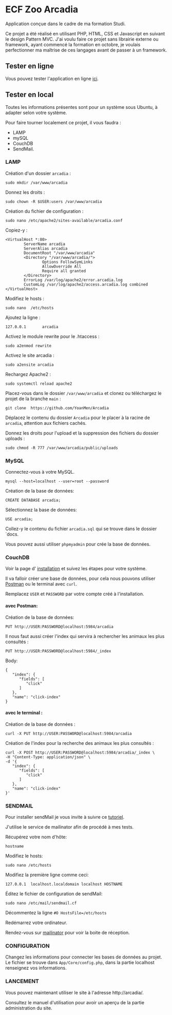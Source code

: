 # ECF Zoo Arcadia

Application conçue dans le cadre de ma formation Studi.

Ce projet a été réalisé en utilisant PHP, HTML, CSS et Javascript en suivant le design Pattern MVC. J'ai voulu faire ce projet sans librairie externe ou framework, ayant commencé la formation en octobre, je voulais perfectionner ma maîtrise de ces langages avant de passer à un framework.

## Tester en ligne

Vous pouvez tester l'application en ligne [ici](https://yoanmen.alwaysdata.net).

## Tester en local

Toutes les informations présentes sont pour un système sous Ubuntu, à adapter selon votre système.

Pour faire tourner localement ce projet, il vous faudra :

- LAMP
- mySQL
- CouchDB
- SendMail.

### LAMP

Création d'un dossier `arcadia` :

    sudo mkdir /var/www/arcadia

Donnez les droits :

    sudo chown -R $USER:users /var/www/arcadia

Création du fichier de configuration :

    sudo nano /etc/apache2/sites-available/arcadia.conf

Copiez-y :

    <VirtualHost *:80>
            ServerName arcadia
            ServerAlias arcadia
            DocumentRoot "/var/www/arcadia"
            <Directory "/var/www/arcadia/">
                    Options FollowSymLinks
                    AllowOverride All
                    Require all granted
            </Directory>
            ErrorLog /var/log/apache2/error.arcadia.log
            CustomLog /var/log/apache2/access.arcadia.log combined
    </VirtualHost>

Modifiez le hosts :

    sudo nano  /etc/hosts

Ajoutez la ligne :

    127.0.0.1       arcadia

Activez le module rewrite pour le .htaccess :

    sudo a2enmod rewrite

Activez le site arcadia :

    sudo a2ensite arcadia

Rechargez Apache2 :

    sudo systemctl reload apache2

Placez-vous dans le dossier `/var/www/arcadia` et clonez ou téléchargez le projet de la branche `main` :

    git clone  https://github.com/YoanMen/Arcadia

Déplacez le contenu du dossier `Arcadia` pour le placer à la racine de `arcadia`, attention aux fichiers cachés.

Donnez les droits pour l'upload et la suppression des fichiers du dossier uploads :

    sudo chmod -R 777 /var/www/arcadia/public/uploads

### MySQL

Connectez-vous à votre MySQL.

    mysql --host=localhost --user=root --password

Création de la base de données:

    CREATE DATABASE arcadia;

Sélectionnez la base de données:

    USE arcadia;

Collez-y le contenu du fichier `arcadia.sql` qui se trouve dans le dossier `docs.

Vous pouvez aussi utiliser `phpmyadmin` pour crée la base de données.

### CouchDB

Voir la page d'
[installation](https://docs.couchdb.org/en/stable/install/index.html) et suivez les étapes pour votre système.

Il va falloir créer une base de données, pour cela nous pouvons utiliser
[Postman](https://www.postman.com/downloads/) ou le terminal avec `curl`.

Remplacez `USER` et `PASSWORD` par votre compte créé à l'installation.

#### avec Postman:

Création de la base de données:

    PUT http://USER:PASSWORD@localhost:5984/arcadia

Il nous faut aussi créer l'index qui servira à rechercher les animaux les plus consultés :

    PUT http://USER:PASSWORD@localhost:5984/_index

Body:

```
{
   "index": {
      "fields": [
         "click"
      ]
   },
   "name": "click-index"
}
```

#### avec le terminal :

Création de la base de données :

```
curl -X PUT http://USER:PASSWORD@localhost:5984/arcadia
```

Création de l'index pour la recherche des animaux les plus consultés :

```
curl -X POST http://USER:PASSWORD@localhost:5984/arcadia/_index \
-H "Content-Type: application/json" \
-d '{
   "index": {
      "fields": [
         "click"
      ]
   },
   "name": "click-index"
}'
```

### SENDMAIL

Pour installer sendMail je vous invite à suivre ce [tutoriel](https://kenfavors.com/code/how-to-install-and-configure-sendmail-on-ubuntu/).

J'utilise le service de mailinator afin de procédé à mes tests.

Récupérez votre nom d'hôte:

    hostname

Modifiez le hosts:

    sudo nano /etc/hosts

Modifiez la première ligne comme ceci:

    127.0.0.1  localhost.localdomain localhost HOSTNAME

Éditez le fichier de configuration de sendMail:

    sudo nano /etc/mail/sendmail.cf

Décommentez la ligne `#O HostsFile=/etc/hosts`

Redémarrez votre ordinateur.

Rendez-vous sur [mailinator](https://www.mailinator.com/v4/public/inboxes.jsp?to=arcadiacontact) pour voir la boite de réception.

### CONFIGURATION

Changez les informations pour connecter les bases de données au projet. Le fichier se trouve dans `App/Core/config.php`, dans la partie localhost renseignez vos informations.

### LANCEMENT

Vous pouvez maintenant utiliser le site à l'adresse http://arcadia/.

Consultez le manuel d'utilisation pour avoir un aperçu de la partie administration du site.
